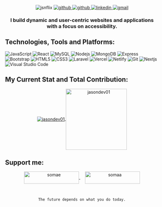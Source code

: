 
<p align="center">
  <img src="https://komarev.com/ghpvc/?username=jasondev01&label=Profile%20views&color=0e75b6&style=flat" alt="jsnflix" />
  <a href="https://github.com/jasondev01">
    <img src="https://img.shields.io/github/followers/jasondev01?label=Github&style=social" alt="github">
  </a>
  <a href="https://twitter.com/intent/follow?screen_name=jsnflix&tw_p=followbutton">
    <img src="https://img.shields.io/twitter/follow/jsnflix?label=Twitter&style=social" alt="github">
  </a>
  <a href="https://www.linkedin.com/in/webflex/">
    <img src="https://img.shields.io/badge/- -%232c3e50?label=LinkedIn&style=social&logo=linkedin" alt="linkedin">
  </a>
  <a href="mailto:jsnrbn01@gmail.com">
    <img src="https://img.shields.io/badge/- -%232c3e50?label=Email&style=social&logo=gmail" alt="gmail">
  </a>
</p>

<h3 align="center">
  I build dynamic and user-centric websites and applications with a focus on accessibility.
</h3>

## Technologies, Tools and Platforms:
![JavaScript](https://img.shields.io/badge/-Javascript-%232c3e50?style=for-the-badge&logo=javascript&logoColor=white)
![React](https://img.shields.io/badge/react-%232c3e50.svg?style=for-the-badge&logo=react&logoColor=white)
![MySQL](https://img.shields.io/badge/-mySQL-%232c3e50?style=for-the-badge&logo=mysql&logoColor=white)
![Nodejs](https://img.shields.io/badge/nodejs-%232c3e50.svg?style=for-the-badge&logo=nodejs&logoColor=white)
![MongoDB](https://img.shields.io/badge/mongodb-%232c3e50.svg?style=for-the-badge&logo=mongodb&logoColor=white)
![Express](https://img.shields.io/badge/express-%232c3e50.svg?style=for-the-badge&logo=express&logoColor=white)
![Bootstrap](https://img.shields.io/badge/-Boostrap-%232c3e50?style=for-the-badge&logo=bootstrap&logoColor=white)
![HTML5](https://img.shields.io/badge/-HTML5-%232c3e50?style=for-the-badge&logo=HTML5&logoColor=white)
![CSS3](https://img.shields.io/badge/-CSS3-%232c3e50?style=for-the-badge&logo=CSS3&logoColor=white)
![Laravel](https://img.shields.io/badge/laravel-%232c3e50.svg?style=for-the-badge&logo=laravel&logoColor=white)
![Vercel](https://img.shields.io/badge/vercel-%232c3e50.svg?style=for-the-badge&logo=vercel&logoColor=white)
![Netlify](https://img.shields.io/badge/netlify-%232c3e50.svg?style=for-the-badge&logo=netlify&logoColor=white)
![Git](https://img.shields.io/badge/git-%232c3e50.svg?style=for-the-badge&logo=git&logoColor=white)
![Nextjs](https://img.shields.io/badge/nextjs-%232c3e50.svg?style=for-the-badge&logo=nextjs&logoColor=white)
![Visual Studio Code](https://img.shields.io/badge/Visual%20Studio%20Code-%232c3e50.svg?style=for-the-badge&logo=visual-studio-code&logoColor=white)

## My Current Stat and Total Contribution: 
<div align="center">
  <a href="https://github.com/anuraghazra/github-readme-stats">
    <img align="center" src="https://github-readme-stats.vercel.app/api/top-langs?username=jasondev01&show_icons=true&theme=dark&locale=en&layout=compact" alt="jasondev01" />
    <img align="center" src="https://github-readme-streak-stats.herokuapp.com/?user=jasondev01&theme=dark&locale=en&layout=compact" alt="jasondev01" height="200" />
  </a>
</div>



## Support me: 
<p align="center">
  <a href="https://www.buymeacoffee.com/somae">
    <img align="center" src="https://cdn.buymeacoffee.com/buttons/v2/default-yellow.png" height="40" width="180" alt="somae"  />
  </a>
  &nbsp;&nbsp;&nbsp;
  
  <a href="https://ko-fi.com/somaa">
    <img align="center" src="https://cdn.ko-fi.com/cdn/kofi3.png?v=3" height="40" width="180" alt="somaa" />
  </a>
</p>
<br>

<div align="center">
  
``` The future depends on what you do today. ```
  
</div>
